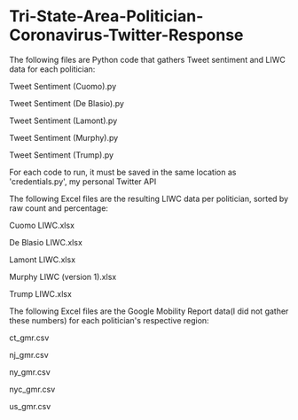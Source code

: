 # Tri-State-Area-Politician-Coronavirus-Twitter-Response

The following files are Python code that gathers Tweet sentiment and LIWC data for each politician:

Tweet Sentiment (Cuomo).py

Tweet Sentiment (De Blasio).py

Tweet Sentiment (Lamont).py

Tweet Sentiment (Murphy).py

Tweet Sentiment (Trump).py


For each code to run, it must be saved in the same location as 'credentials.py', my personal Twitter API



The following Excel files are the resulting LIWC data per politician, sorted by raw count and percentage:

Cuomo LIWC.xlsx

De Blasio LIWC.xlsx

Lamont LIWC.xlsx

Murphy LIWC (version 1).xlsx

Trump LIWC.xlsx



The following Excel files are the Google Mobility Report data(I did not gather these numbers) for each politician's respective region:

ct_gmr.csv

nj_gmr.csv

ny_gmr.csv

nyc_gmr.csv

us_gmr.csv


